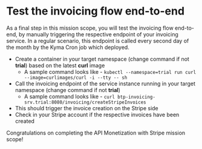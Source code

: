 # Test the invoicing flow end-to-end
As a final step in this mission scope, you will test the invoicing flow end-to-end, by manually triggering the respective endpoint of your invoicing service. In a regular scenario, this endpoint is called every second day of the month by the Kyma Cron job which deployed. 
  * Create a container in your target namespace (change command if not **trial**) based on the latest **curl** image
    * A sample command looks like - `kubectl --namespace=trial run curl --image=curlimages/curl -i --tty -- sh`
  * Call the invoicing endpoint of the service instance running in your target namespace (change command if not **trial**)
    * A sample command looks like - `curl btp-invoicing-srv.trial:8080/invoicing/createStripeInvoices`
  * This should trigger the invoice creation on the Stripe side
  * Check in your Stripe account if the respective invoices have been created

Congratulations on completing the API Monetization with Stripe mission scope!
